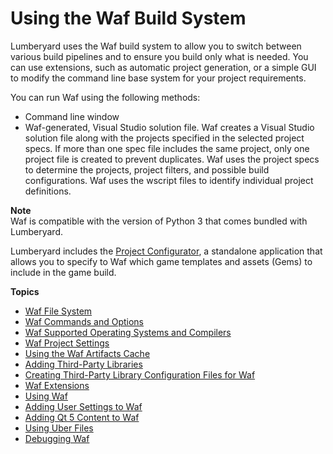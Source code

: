 # Using the Waf Build System<a name="waf-intro"></a>

Lumberyard uses the Waf build system to allow you to switch between various build pipelines and to ensure you build only what is needed\. You can use extensions, such as automatic project generation, or a simple GUI to modify the command line base system for your project requirements\. 

You can run Waf using the following methods:
+ Command line window
+ Waf\-generated, Visual Studio solution file\. Waf creates a Visual Studio solution file along with the projects specified in the selected project specs\. If more than one spec file includes the same project, only one project file is created to prevent duplicates\. Waf uses the project specs to determine the projects, project filters, and possible build configurations\. Waf uses the wscript files to identify individual project definitions\.

**Note**  
Waf is compatible with the version of Python 3 that comes bundled with Lumberyard\.

Lumberyard includes the [Project Configurator](configurator-intro.md), a standalone application that allows you to specify to Waf which game templates and assets \(Gems\) to include in the game build\.

**Topics**
+ [Waf File System](waf-files.md)
+ [Waf Commands and Options](waf-commands.md)
+ [Waf Supported Operating Systems and Compilers](waf-platforms-compilers.md)
+ [Waf Project Settings](waf-project-settings.md)
+ [Using the Waf Artifacts Cache](waf-artifacts-cache.md)
+ [Adding Third\-Party Libraries](waf-adding-third-party-libraries.md)
+ [Creating Third\-Party Library Configuration Files for Waf](waf-third-party-library-configurations.md)
+ [Waf Extensions](waf-extensions.md)
+ [Using Waf](waf-using-intro.md)
+ [Adding User Settings to Waf](waf-user-settings.md)
+ [Adding Qt 5 Content to Waf](waf-qt-content.md)
+ [Using Uber Files](waf-uber-files.md)
+ [Debugging Waf](waf-debug.md)